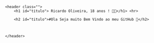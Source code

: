  <style>


        #titulo{
            font-family: -apple-system, BlinkMacSystemFont, 'Segoe UI', Roboto, Oxygen, Ubuntu, Cantarell, 'Open Sans', 'Helvetica Neue', sans-serif;
        }
    </style>

    <header class=""> 
        <h1 id="titulo"> Ricardo Oliveira, 18 anos ! 🧑‍💻</h1> <hr>

        <h2 id="titulo">#Ola Seja muito Bem Vindo ao meu GitHub 🙂</h2>
        

        
    </header>     
